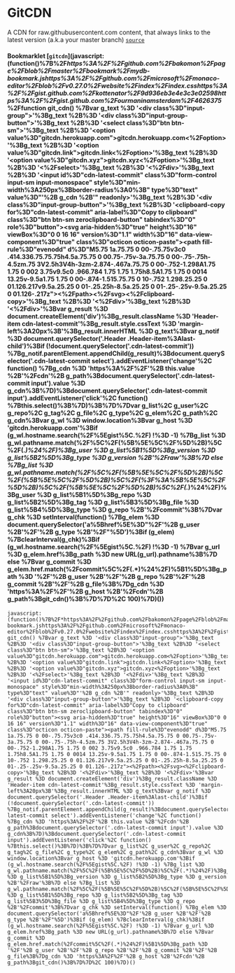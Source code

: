 # GitCDN
A CDN for raw.githubusercontent.com content, that always links to the latest version (a.k.a your master branch) [`source`](https://github.com/schme16/gitcdn.xyz)

#### Bookmarklet [`gitcdn`](javascript:(function()%7B%2F*https%3A%2F%2Fgithub.com%2Fbakomon%2Fpage%2Fblob%2Fmaster%2Fbookmark%2Fmydb-bookmark.jshttps%3A%2F%2Fgithub.com%2Fmicrosoft%2Fmonaco-editor%2Fblob%2Fv0.27.0%2Fwebsite%2Findex%2Findex.csshttps%3A%2F%2Fgist.github.com%2Fkottenator%2F9d936eb3e4e3c3e02598https%3A%2F%2Fgist.github.com%2Fourmaninamsterdam%2F4626375*%2Ffunction git_cdn() %7Bvar g_text %3D '<div class%3D"input-group">'%3Bg_text %2B%3D '<div class%3D"input-group-button">'%3Bg_text %2B%3D '<select class%3D"btn btn-sm">'%3Bg_text %2B%3D '<option value%3D"gitcdn.herokuapp.com">gitcdn.herokuapp.com<%2Foption>'%3Bg_text %2B%3D '<option value%3D"gitcdn.link">gitcdn.link<%2Foption>'%3Bg_text %2B%3D '<option value%3D"gitcdn.xyz">gitcdn.xyz<%2Foption>'%3Bg_text %2B%3D '<%2Fselect>'%3Bg_text %2B%3D '<%2Fdiv>'%3Bg_text %2B%3D '<input id%3D"cdn-latest-commit" class%3D"form-control input-sm input-monospace" style%3D"min-width%3A250px%3Bborder-radius%3A0%3B" type%3D"text" value%3D"'%2B g_cdn %2B'" readonly>'%3Bg_text %2B%3D '<div class%3D"input-group-button">'%3Bg_text %2B%3D '<clipboard-copy for%3D"cdn-latest-commit" aria-label%3D"Copy to clipboard" class%3D"btn btn-sm zeroclipboard-button" tabindex%3D"0" role%3D"button"><svg aria-hidden%3D"true" height%3D"16" viewBox%3D"0 0 16 16" version%3D"1.1" width%3D"16" data-view-component%3D"true" class%3D"octicon octicon-paste"><path fill-rule%3D"evenodd" d%3D"M5.75 1a.75.75 0 00-.75.75v3c0 .414.336.75.75.75h4.5a.75.75 0 00.75-.75v-3a.75.75 0 00-.75-.75h-4.5zm.75 3V2.5h3V4h-3zm-2.874-.467a.75.75 0 00-.752-1.298A1.75 1.75 0 002 3.75v9.5c0 .966.784 1.75 1.75 1.75h8.5A1.75 1.75 0 0014 13.25v-9.5a1.75 1.75 0 00-.874-1.515.75.75 0 10-.752 1.298.25.25 0 01.126.217v9.5a.25.25 0 01-.25.25h-8.5a.25.25 0 01-.25-.25v-9.5a.25.25 0 01.126-.217z"><%2Fpath><%2Fsvg><%2Fclipboard-copy>'%3Bg_text %2B%3D '<%2Fdiv>'%3Bg_text %2B%3D '<%2Fdiv>'%3Bvar g_result %3D document.createElement('div')%3Bg_result.className %3D 'Header-item cdn-latest-commit'%3Bg_result.style.cssText %3D 'margin-left%3A20px%3B'%3Bg_result.innerHTML %3D g_text%3Bvar g_notif %3D document.querySelector('.Header .Header-item%3Alast-child')%3Bif (!document.querySelector('.cdn-latest-commit')) %7Bg_notif.parentElement.appendChild(g_result)%3Bdocument.querySelector('.cdn-latest-commit select').addEventListener('change'%2C function() %7Bg_cdn %3D 'https%3A%2F%2F'%2B this.value %2B'%2Fcdn'%2B g_path%3Bdocument.querySelector('.cdn-latest-commit input').value %3D g_cdn%3B%7D)%3Bdocument.querySelector('.cdn-latest-commit input').addEventListener('click'%2C function() %7Bthis.select()%3B%7D)%3B%7D%7Dvar g_list%2C g_user%2C g_repo%2C g_tag%2C g_file%2C g_type%2C g_elem%2C g_path%2C g_cdn%3Bvar g_wl %3D window.location%3Bvar g_host %3D 'gitcdn.herokuapp.com'%3Bif (g_wl.hostname.search(%2F%5Egist%5C.%2F) !%3D -1) %7Bg_list %3D g_wl.pathname.match(%2F%5C%2F(%5B%5E%5C%2F%5D%2B)%5C%2F(.*)%24%2F)%3Bg_user %3D g_list%5B1%5D%3Bg_version %3D g_list%5B2%5D%3Bg_type %3D g_version %2B'%2Fraw'%3B%7D else %7Bg_list %3D g_wl.pathname.match(%2F%5C%2F(%5B%5E%5C%2F%5D%2B)%5C%2F(%5B%5E%5C%2F%5D%2B)%5C%2F(%3F%3A%5B%5E%5C%2F%5D%2B)%5C%2F(%5B%5E%5C%2F%5D%2B)%5C%2F(.*)%24%2F)%3Bg_user %3D g_list%5B1%5D%3Bg_repo %3D g_list%5B2%5D%3Bg_tag %3D g_list%5B3%5D%3Bg_file %3D g_list%5B4%5D%3Bg_type %3D g_repo %2B'%2Fcommit'%3B%7Dvar g_chk %3D setInterval(function() %7Bg_elem %3D document.querySelector('a%5Bhref%5E%3D"%2F'%2B g_user %2B'%2F'%2B g_type %2B'%2F"%5D')%3Bif (g_elem) %7BclearInterval(g_chk)%3Bif (g_wl.hostname.search(%2F%5Egist%5C.%2F) !%3D -1) %7Bvar g_url %3D g_elem.href%3Bg_path %3D new URL(g_url).pathname%3B%7D else %7Bvar g_commit %3D g_elem.href.match(%2Fcommit%5C%2F(.*)%24%2F)%5B1%5D%3Bg_path %3D '%2F'%2B g_user %2B'%2F'%2B g_repo %2B'%2F'%2B g_commit %2B'%2F'%2B g_file%3B%7Dg_cdn %3D 'https%3A%2F%2F'%2B g_host %2B'%2Fcdn'%2B g_path%3Bgit_cdn()%3B%7D%7D%2C 100)%7D)())
```
javascript:(function()%7B%2F*https%3A%2F%2Fgithub.com%2Fbakomon%2Fpage%2Fblob%2Fmaster%2Fbookmark%2Fmydb-bookmark.jshttps%3A%2F%2Fgithub.com%2Fmicrosoft%2Fmonaco-editor%2Fblob%2Fv0.27.0%2Fwebsite%2Findex%2Findex.csshttps%3A%2F%2Fgist.github.com%2Fkottenator%2F9d936eb3e4e3c3e02598https%3A%2F%2Fgist.github.com%2Fourmaninamsterdam%2F4626375*%2Ffunction git_cdn() %7Bvar g_text %3D '<div class%3D"input-group">'%3Bg_text %2B%3D '<div class%3D"input-group-button">'%3Bg_text %2B%3D '<select class%3D"btn btn-sm">'%3Bg_text %2B%3D '<option value%3D"gitcdn.herokuapp.com">gitcdn.herokuapp.com<%2Foption>'%3Bg_text %2B%3D '<option value%3D"gitcdn.link">gitcdn.link<%2Foption>'%3Bg_text %2B%3D '<option value%3D"gitcdn.xyz">gitcdn.xyz<%2Foption>'%3Bg_text %2B%3D '<%2Fselect>'%3Bg_text %2B%3D '<%2Fdiv>'%3Bg_text %2B%3D '<input id%3D"cdn-latest-commit" class%3D"form-control input-sm input-monospace" style%3D"min-width%3A250px%3Bborder-radius%3A0%3B" type%3D"text" value%3D"'%2B g_cdn %2B'" readonly>'%3Bg_text %2B%3D '<div class%3D"input-group-button">'%3Bg_text %2B%3D '<clipboard-copy for%3D"cdn-latest-commit" aria-label%3D"Copy to clipboard" class%3D"btn btn-sm zeroclipboard-button" tabindex%3D"0" role%3D"button"><svg aria-hidden%3D"true" height%3D"16" viewBox%3D"0 0 16 16" version%3D"1.1" width%3D"16" data-view-component%3D"true" class%3D"octicon octicon-paste"><path fill-rule%3D"evenodd" d%3D"M5.75 1a.75.75 0 00-.75.75v3c0 .414.336.75.75.75h4.5a.75.75 0 00.75-.75v-3a.75.75 0 00-.75-.75h-4.5zm.75 3V2.5h3V4h-3zm-2.874-.467a.75.75 0 00-.752-1.298A1.75 1.75 0 002 3.75v9.5c0 .966.784 1.75 1.75 1.75h8.5A1.75 1.75 0 0014 13.25v-9.5a1.75 1.75 0 00-.874-1.515.75.75 0 10-.752 1.298.25.25 0 01.126.217v9.5a.25.25 0 01-.25.25h-8.5a.25.25 0 01-.25-.25v-9.5a.25.25 0 01.126-.217z"><%2Fpath><%2Fsvg><%2Fclipboard-copy>'%3Bg_text %2B%3D '<%2Fdiv>'%3Bg_text %2B%3D '<%2Fdiv>'%3Bvar g_result %3D document.createElement('div')%3Bg_result.className %3D 'Header-item cdn-latest-commit'%3Bg_result.style.cssText %3D 'margin-left%3A20px%3B'%3Bg_result.innerHTML %3D g_text%3Bvar g_notif %3D document.querySelector('.Header .Header-item%3Alast-child')%3Bif (!document.querySelector('.cdn-latest-commit')) %7Bg_notif.parentElement.appendChild(g_result)%3Bdocument.querySelector('.cdn-latest-commit select').addEventListener('change'%2C function() %7Bg_cdn %3D 'https%3A%2F%2F'%2B this.value %2B'%2Fcdn'%2B g_path%3Bdocument.querySelector('.cdn-latest-commit input').value %3D g_cdn%3B%7D)%3Bdocument.querySelector('.cdn-latest-commit input').addEventListener('click'%2C function() %7Bthis.select()%3B%7D)%3B%7D%7Dvar g_list%2C g_user%2C g_repo%2C g_tag%2C g_file%2C g_type%2C g_elem%2C g_path%2C g_cdn%3Bvar g_wl %3D window.location%3Bvar g_host %3D 'gitcdn.herokuapp.com'%3Bif (g_wl.hostname.search(%2F%5Egist%5C.%2F) !%3D -1) %7Bg_list %3D g_wl.pathname.match(%2F%5C%2F(%5B%5E%5C%2F%5D%2B)%5C%2F(.*)%24%2F)%3Bg_user %3D g_list%5B1%5D%3Bg_version %3D g_list%5B2%5D%3Bg_type %3D g_version %2B'%2Fraw'%3B%7D else %7Bg_list %3D g_wl.pathname.match(%2F%5C%2F(%5B%5E%5C%2F%5D%2B)%5C%2F(%5B%5E%5C%2F%5D%2B)%5C%2F(%3F%3A%5B%5E%5C%2F%5D%2B)%5C%2F(%5B%5E%5C%2F%5D%2B)%5C%2F(.*)%24%2F)%3Bg_user %3D g_list%5B1%5D%3Bg_repo %3D g_list%5B2%5D%3Bg_tag %3D g_list%5B3%5D%3Bg_file %3D g_list%5B4%5D%3Bg_type %3D g_repo %2B'%2Fcommit'%3B%7Dvar g_chk %3D setInterval(function() %7Bg_elem %3D document.querySelector('a%5Bhref%5E%3D"%2F'%2B g_user %2B'%2F'%2B g_type %2B'%2F"%5D')%3Bif (g_elem) %7BclearInterval(g_chk)%3Bif (g_wl.hostname.search(%2F%5Egist%5C.%2F) !%3D -1) %7Bvar g_url %3D g_elem.href%3Bg_path %3D new URL(g_url).pathname%3B%7D else %7Bvar g_commit %3D g_elem.href.match(%2Fcommit%5C%2F(.*)%24%2F)%5B1%5D%3Bg_path %3D '%2F'%2B g_user %2B'%2F'%2B g_repo %2B'%2F'%2B g_commit %2B'%2F'%2B g_file%3B%7Dg_cdn %3D 'https%3A%2F%2F'%2B g_host %2B'%2Fcdn'%2B g_path%3Bgit_cdn()%3B%7D%7D%2C 100)%7D)()
```
